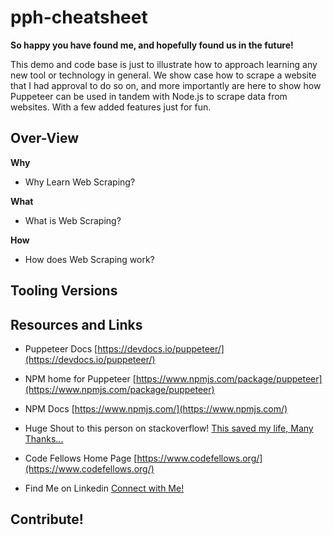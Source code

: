 # pph-cheatsheet

  **So happy you have found me, and hopefully found us in the future!**

  This demo and code base is just to illustrate how to approach learning any new tool or technology in general. We show case how to scrape a website that I had approval to do so on, and more importantly are here to show how Puppeteer can be used in tandem with Node.js to scrape data from websites. With a few added features just for fun.

## Over-View

  **Why**
  - Why Learn Web Scraping?

  **What**
  - What is Web Scraping?

  **How**
  - How does Web Scraping work?

## Tooling Versions

## Resources and Links

  - Puppeteer Docs
  [https://devdocs.io/puppeteer/](https://devdocs.io/puppeteer/)

  - NPM home for Puppeteer
  [https://www.npmjs.com/package/puppeteer](https://www.npmjs.com/package/puppeteer)

  - NPM Docs
  [https://www.npmjs.com/](https://www.npmjs.com/)

  - Huge Shout to this person on stackoverflow!
  [This saved my life, Many Thanks...](https://stackoverflow.com/questions/64578952/puppeteer-returns-empty-objects)

  - Code Fellows Home Page
  [https://www.codefellows.org/](https://www.codefellows.org/)

  - Find Me on Linkedin
  [Connect with Me!](https://www.linkedin.com/in/chance-harmon/)

## Contribute!
